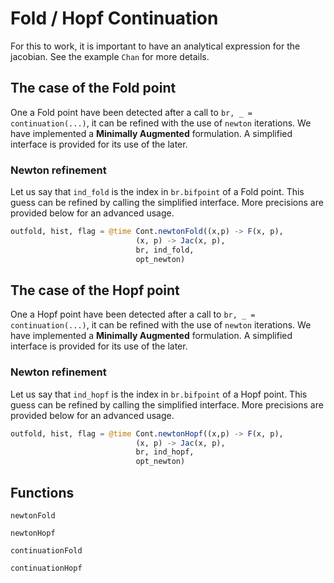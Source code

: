 # Fold / Hopf Continuation

For this to work, it is important to have an analytical expression for the jacobian. See the example `Chan` for more details.

## The case of the Fold point

One a Fold point have been detected after a call to `br, _ = continuation(...)`, it can be refined with the use of `newton` iterations. We have implemented a **Minimally Augmented** formulation. A simplified interface is provided for its use of the later.

### Newton refinement

Let us say that `ind_fold` is the index in `br.bifpoint` of a Fold point. This guess can be refined by calling the simplified interface. More precisions are provided below for an advanced usage.

```julia
outfold, hist, flag = @time Cont.newtonFold((x,p) -> F(x, p),
							(x, p) -> Jac(x, p),
							br, ind_fold,
							opt_newton)
```

## The case of the Hopf point

One a Hopf point have been detected after a call to `br, _ = continuation(...)`, it can be refined with the use of `newton` iterations. We have implemented a **Minimally Augmented** formulation. A simplified interface is provided for its use of the later.

### Newton refinement

Let us say that `ind_hopf` is the index in `br.bifpoint` of a Hopf point. This guess can be refined by calling the simplified interface. More precisions are provided below for an advanced usage.

```julia
outfold, hist, flag = @time Cont.newtonHopf((x,p) -> F(x, p),
							(x, p) -> Jac(x, p),
							br, ind_hopf,
							opt_newton)
```


## Functions

```@docs
newtonFold
```

```@docs
newtonHopf
```


```@docs
continuationFold
```

```@docs
continuationHopf
```
